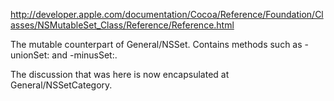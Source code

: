 http://developer.apple.com/documentation/Cocoa/Reference/Foundation/Classes/NSMutableSet_Class/Reference/Reference.html

The mutable counterpart of General/NSSet. Contains methods such as -unionSet: and -minusSet:.

The discussion that was here is now encapsulated at General/NSSetCategory.